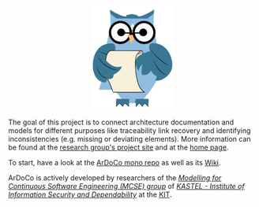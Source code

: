 
<p align="center"> 
	<img alt="ArDoCo" src="logo.png" height="210"/>
</p>

The goal of this project is to connect architecture documentation and models for different purposes like traceability link recovery and identifying inconsistencies (e.g. missing or deviating elements). More information can be found at the [research group's project site](https://mcse.kastel.kit.edu/projects_ardoco.php) and at the [home page](https://ardoco.de/).

To start, have a look at the [ArDoCo mono repo](https://github.com/ArDoCo/ArDoCo/) as well as its [Wiki](https://github.com/ArDoCo/ArDoCo/wiki).

ArDoCo is actively developed by researchers of the _[Modelling for Continuous Software Engineering (MCSE) group](https://mcse.kastel.kit.edu)_ of _[KASTEL - Institute of Information Security and Dependability](https://kastel.kit.edu)_ at the [KIT](https://www.kit.edu).
